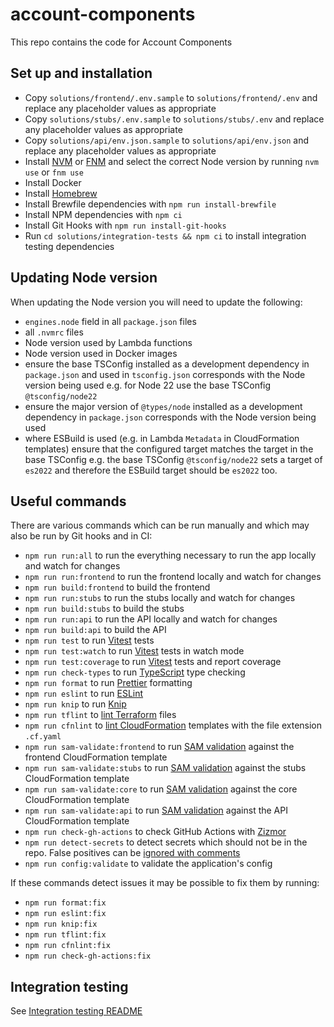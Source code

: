 # account-components

This repo contains the code for Account Components

## Set up and installation

- Copy `solutions/frontend/.env.sample` to `solutions/frontend/.env` and replace any placeholder values as appropriate
- Copy `solutions/stubs/.env.sample` to `solutions/stubs/.env` and replace any placeholder values as appropriate
- Copy `solutions/api/env.json.sample` to `solutions/api/env.json` and replace any placeholder values as appropriate
- Install [NVM](https://github.com/nvm-sh/nvm) or [FNM](https://github.com/Schniz/fnm) and select the correct Node version by running `nvm use` or `fnm use`
- Install Docker
- Install [Homebrew](https://brew.sh/)
- Install Brewfile dependencies with `npm run install-brewfile`
- Install NPM dependencies with `npm ci`
- Install Git Hooks with `npm run install-git-hooks`
- Run `cd solutions/integration-tests && npm ci` to install integration testing dependencies

## Updating Node version

When updating the Node version you will need to update the following:

- `engines.node` field in all `package.json` files
- all `.nvmrc` files
- Node version used by Lambda functions
- Node version used in Docker images
- ensure the base TSConfig installed as a development dependency in `package.json` and used in `tsconfig.json` corresponds with the Node version being used e.g. for Node 22 use the base TSConfig `@tsconfig/node22`
- ensure the major version of `@types/node` installed as a development dependency in `package.json` corresponds with the Node version being used
- where ESBuild is used (e.g. in Lambda `Metadata` in CloudFormation templates) ensure that the configured target matches the target in the base TSConfig e.g. the base TSConfig `@tsconfig/node22` sets a target of `es2022` and therefore the ESBuild target should be `es2022` too.

## Useful commands

There are various commands which can be run manually and which may also be run by Git hooks and in CI:

- `npm run run:all` to run the everything necessary to run the app locally and watch for changes
- `npm run run:frontend` to run the frontend locally and watch for changes
- `npm run build:frontend` to build the frontend
- `npm run run:stubs` to run the stubs locally and watch for changes
- `npm run build:stubs` to build the stubs
- `npm run run:api` to run the API locally and watch for changes
- `npm run build:api` to build the API
- `npm run test` to run [Vitest](https://vitest.dev/) tests
- `npm run test:watch` to run [Vitest](https://vitest.dev/) tests in watch mode
- `npm run test:coverage` to run [Vitest](https://vitest.dev/) tests and report coverage
- `npm run check-types` to run [TypeScript](https://www.typescriptlang.org/) type checking
- `npm run format` to run [Prettier](https://prettier.io/) formatting
- `npm run eslint` to run [ESLint](https://eslint.org/)
- `npm run knip` to run [Knip](https://knip.dev/)
- `npm run tflint` to [lint Terraform](https://github.com/terraform-linters/tflint) files
- `npm run cfnlint` to [lint CloudFormation](https://github.com/aws-cloudformation/cfn-lint) templates with the file extension `.cf.yaml`
- `npm run sam-validate:frontend` to run [SAM validation](https://docs.aws.amazon.com/serverless-application-model/latest/developerguide/sam-cli-command-reference-sam-validate.html) against the frontend CloudFormation template
- `npm run sam-validate:stubs` to run [SAM validation](https://docs.aws.amazon.com/serverless-application-model/latest/developerguide/sam-cli-command-reference-sam-validate.html) against the stubs CloudFormation template
- `npm run sam-validate:core` to run [SAM validation](https://docs.aws.amazon.com/serverless-application-model/latest/developerguide/sam-cli-command-reference-sam-validate.html) against the core CloudFormation template
- `npm run sam-validate:api` to run [SAM validation](https://docs.aws.amazon.com/serverless-application-model/latest/developerguide/sam-cli-command-reference-sam-validate.html) against the API CloudFormation template
- `npm run check-gh-actions` to check GitHub Actions with [Zizmor](https://docs.zizmor.sh/)
- `npm run detect-secrets` to detect secrets which should not be in the repo. False positives can be [ignored with comments](https://github.com/Yelp/detect-secrets?tab=readme-ov-file#inline-allowlisting)
- `npm run config:validate` to validate the application's config

If these commands detect issues it may be possible to fix them by running:

- `npm run format:fix`
- `npm run eslint:fix`
- `npm run knip:fix`
- `npm run tflint:fix`
- `npm run cfnlint:fix`
- `npm run check-gh-actions:fix`

## Integration testing

See [Integration testing README](/solutions/integration-tests/README.md)
